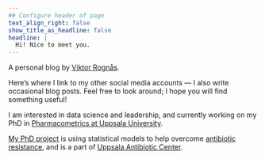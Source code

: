 ```yaml
---
## Configure header of page
text_align_right: false
show_title_as_headline: false
headline: |
  Hi! Nice to meet you.
---
```


A personal blog by [Viktor Rognås](https://katalog.uu.se/profile/?id=N17-1381).

Here’s where I link to my other social media accounts — I also write occasional blog posts. Feel free to look around; I hope you will find something useful!

I am interested in data science and leadership, and currently working on my PhD in [Pharmacometrics at Uppsala University](https://farmaci.uu.se/research/pharmacometrics/).

[My PhD project](https://uac.uu.se/uac-research/colistin-pkpd/) is using statistical models to help overcome [antibiotic resistance](https://www.reactgroup.org/antibiotic-resistance/), and is a part of [Uppsala Antibiotic Center](https://uac.uu.se/).

